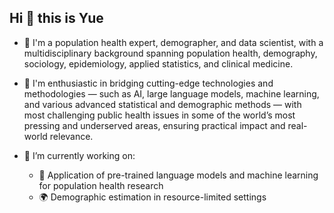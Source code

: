 ## Hi 👋 this is Yue

- 🔭 I'm a population health expert, demographer, and data scientist, with a multidisciplinary background spanning population health, demography, sociology, epidemiology, applied statistics, and clinical medicine.

- 👯 I'm enthusiastic in bridging cutting-edge technologies and methodologies — such as AI, large language models, machine learning, and various advanced statistical and demographic methods — with most challenging public health issues in some of the world’s most pressing and underserved areas, ensuring practical impact and real-world relevance.

- 🌱 I’m currently working on: 
  - 🧠 Application of pre-trained language models and machine learning for population health research
  - 🌍 Demographic estimation in resource-limited settings
  


<!--
**y-chu/y-chu** is a ✨ _special_ ✨ repository because its `README.md` (this file) appears on your GitHub profile.

Here are some ideas to get you started:

- 👯 I’m looking to collaborate on ...
- 🤔 I’m looking for help with ...
- 💬 Ask me about ...
- 📫 How to reach me: ...
- 😄 Pronouns: ...
- ⚡ Fun fact: ...


-->
